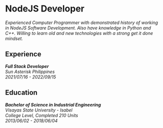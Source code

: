# NodeJS Developer
_Experienced Computer Programmer with demonstrated history of working in NodeJS Software Development. Also have knowledge in Python and C++. Willing to learn old and new technologies with a strong get it done mindset._

## Experience
**_Full Stack Developer_** <br />
_Sun Asterisk Philippines_ <br />
_2021/07/16 - 2022/09/15_

## Education
**_Bachelor of Science in Industrial Engineering_** <br />
_Visayas State University - Isabel_ <br />
_College Level, Completed 210 Units_ <br />
_2013/06/02 - 2018/06/04_
